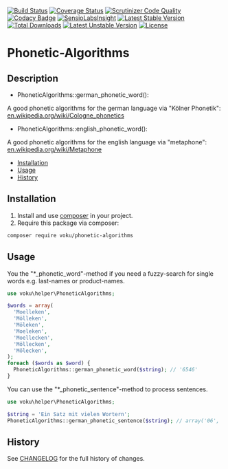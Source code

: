 [![Build Status](https://travis-ci.org/voku/phonetic-algorithms.svg?branch=master)](https://travis-ci.org/voku/phonetic-algorithms)
[![Coverage Status](https://coveralls.io/repos/github/voku/phonetic-algorithms/badge.svg?branch=master)](https://coveralls.io/github/voku/phonetic-algorithms?branch=master)
[![Scrutinizer Code Quality](https://scrutinizer-ci.com/g/voku/phonetic-algorithms/badges/quality-score.png?b=master)](https://scrutinizer-ci.com/g/voku/phonetic-algorithms/?branch=master)
[![Codacy Badge](https://api.codacy.com/project/badge/Grade/6b5ba69c2fa640d6b3ce13e784e4cf64)](https://www.codacy.com/app/voku/phonetic-algorithms?utm_source=github.com&amp;utm_medium=referral&amp;utm_content=voku/phonetic-algorithms&amp;utm_campaign=Badge_Grade)
[![SensioLabsInsight](https://insight.sensiolabs.com/projects/0a9c0c3c-099f-44ab-b800-f1da0742d5af/mini.png)](https://insight.sensiolabs.com/projects/0a9c0c3c-099f-44ab-b800-f1da0742d5af)
[![Latest Stable Version](https://poser.pugx.org/voku/phonetic-algorithms/v/stable)](https://packagist.org/packages/voku/phonetic-algorithms) 
[![Total Downloads](https://poser.pugx.org/voku/phonetic-algorithms/downloads)](https://packagist.org/packages/voku/phonetic-algorithms) 
[![Latest Unstable Version](https://poser.pugx.org/voku/phonetic-algorithms/v/unstable)](https://packagist.org/packages/voku/phonetic-algorithms)
[![License](https://poser.pugx.org/voku/phonetic-algorithms/license)](https://packagist.org/packages/voku/phonetic-algorithms)

# Phonetic-Algorithms

## Description

- PhoneticAlgorithms::german_phonetic_word(): 

A good phonetic algorithms for the german language via "Kölner Phonetik": [en.wikipedia.org/wiki/Cologne_phonetics](https://en.wikipedia.org/wiki/Cologne_phonetics)

- PhoneticAlgorithms::english_phonetic_word(): 

A good phonetic algorithms for the english language via "metaphone": [en.wikipedia.org/wiki/Metaphone](https://en.wikipedia.org/wiki/Metaphone)


* [Installation](#installation)
* [Usage](#usage)
* [History](#history)

## Installation

1. Install and use [composer](https://getcomposer.org/doc/00-intro.md) in your project.
2. Require this package via composer:

```sh
composer require voku/phonetic-algorithms
```

## Usage

You the "*_phonetic_word"-method if you need a fuzzy-search for single words e.g. last-names or product-names.

```php
use voku\helper\PhoneticAlgorithms;

$words = array(
  'Moelleken',
  'Mölleken',
  'Möleken',
  'Moeleken',
  'Moellecken',
  'Möllecken',
  'Mölecken',
);
foreach ($words as $word) {
  PhoneticAlgorithms::german_phonetic_word($string); // '6546'
}
```

You can use the "*_phonetic_sentence"-method to process sentences.

```php
use voku\helper\PhoneticAlgorithms;

$string = 'Ein Satz mit vielen Wortern';
PhoneticAlgorithms::german_phonetic_sentence($string); // array('06', '8', '62', '356', '37276')
```

## History
See [CHANGELOG](CHANGELOG.md) for the full history of changes.
